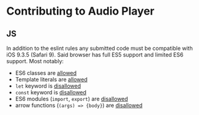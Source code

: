 # Contributing to Audio Player

## JS
In addition to the eslint rules any submitted code must be compatible with iOS 9.3.5 (Safari 9).
Said browser has full ES5 support and limited ES6 support. Most notably:
- ES6 classes are [allowed](https://caniuse.com/#feat=es6-class)
- Template literals are [allowed](https://caniuse.com/#feat=template-literals)
- `let` keyword is [disallowed](https://caniuse.com/#feat=let)
- `const` keyword is [disallowed](https://caniuse.com/#feat=const)
- ES6 modules (`import`, `export`) are [disallowed](https://caniuse.com/#feat=es6-module)
- arrow functions (`(args) => {body}`) are [disallowed](https://caniuse.com/#feat=arrow-functions)